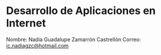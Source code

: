 # Desarrollo de Aplicaciones en Internet 

Nombre: Nadia Guadalupe Zamarrón Castrellón
Correo: ic.nadiagzc@hotmail.com 